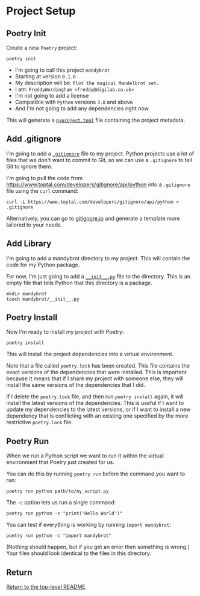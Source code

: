 # Project Setup

## Poetry Init

Create a new `Poetry` project:

```shell
poetry init
```

-   I'm going to call this project `mandybrot`
-   Starting at version `0.1.0`
-   My description will be: `Plot the magical Mandelbrot set.`
-   I am: `FreddyWordingham <freddy@digilab.co.uk>`
-   I'm not going to add a license
-   Compatible with `Python` versions `3.8` and above
-   And I'm not going to add any dependencies right now

This will generate a [`pyproject.toml`](./pyproject.toml) file containing the project metadata.

## Add .gitignore

I'm going to add a [`.gitignore`](./.gitignore) file to my project.
Python projects use a lot of files that we don't want to commit to Git, so we can use a `.gitignore` to tell Git to ignore them.

I'm going to pull the code from https://www.toptal.com/developers/gitignore/api/python into a `.gitignore` file using the `curl` command:

```shell
curl -L https://www.toptal.com/developers/gitignore/api/python > .gitignore
```

Alternatively, you can go to [gitignore.io](https://gitignore.io/) and generate a template more tailored to your needs.

## Add Library

I'm going to add a mandybrot directory to my project.
This will contain the code for my Python package.

For now, I'm just going to add a [`__init__.py`](./mandybrot/__init__.py) file to the directory.
This is an empty file that tells Python that this directory is a package.

```shell
mkdir mandybrot
touch mandybrot/__init__.py
```

## Poetry Install

Now I'm ready to install my project with Poetry:

```shell
poetry install
```

This will install the project dependencies into a virtual environment.

Note that a file called `poetry.lock` has been created.
This file contains the exact versions of the dependencies that were installed.
This is important because it means that if I share my project with someone else, they will install the same versions of the dependencies that I did.

If I delete the `poetry.lock` file, and then run `poetry install` again, it will install the latest versions of the dependencies.
This is useful if I want to update my dependencies to the latest versions, or if I want to install a new dependency that is conflicting with an existing one specified by the more restrictive `poetry.lock` file.

## Poetry Run

When we run a Python script we want to run it within the virtual environment that Poetry just created for us.

You can do this by running `poetry run` before the command you want to run:

```shell
poetry run python path/to/my_script.py
```

The `-c` option lets us run a single command:

```shell
poetry run python -c "print('Hello World')"
```

You can test if everything is working by running `import mandybrot`:

```shell
poetry run python -c "import mandybrot"
```

(Nothing should happen, but if you get an error then something is wrong.)
Your files should look identical to the files in this directory.

## Return

[Return to the top-level README](./../../README.md)

